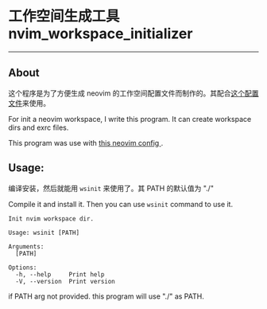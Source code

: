 # 工作空间生成工具 nvim_workspace_initializer

---

## About

这个程序是为了方便生成 neovim 的工作空间配置文件而制作的。其配合[这个配置文件](https://github.com/lI15SO0/nvim-config)来使用。

For init a neovim workspace, I write this program. It can create workspace dirs and exrc files.

This program was use with [ this neovim config ](https://github.com/lI15SO0/nvim-config).

## Usage:

编译安装，然后就能用 ```wsinit``` 来使用了。其 PATH 的默认值为 "./" 

Compile it and install it. Then you can use ```wsinit``` command to use it.

```
Init nvim workspace dir.

Usage: wsinit [PATH]

Arguments:
  [PATH]  

Options:
  -h, --help     Print help
  -V, --version  Print version
```

if PATH arg not provided. this program will use "./" as PATH.
